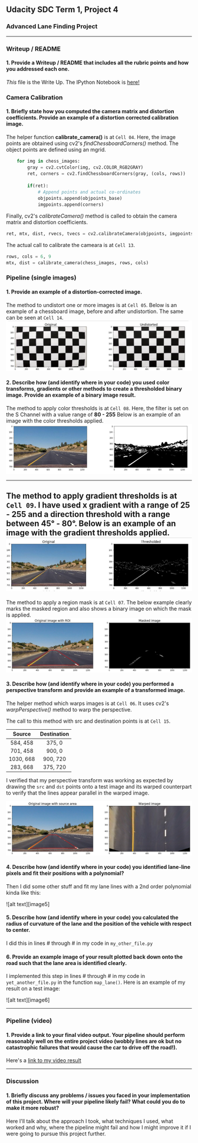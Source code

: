 ## Udacity SDC Term 1, Project 4




### Advanced Lane Finding Project ###
---

### Writeup / README

#### 1. Provide a Writeup / README that includes all the rubric points and how you addressed each one.

*This* file is the Write Up.
The IPython Notebook is [here!](./P4.ipynb)

### Camera Calibration

#### 1. Briefly state how you computed the camera matrix and distortion coefficients. Provide an example of a distortion corrected calibration image.

The helper function **calibrate_camera()** is at `Cell 04`.
Here, the image points are obtained using cv2's *findChessboardCorners()* method. The object points are defined using an mgrid.
```python
    for img in chess_images:
        gray = cv2.cvtColor(img, cv2.COLOR_RGB2GRAY)
        ret, corners = cv2.findChessboardCorners(gray, (cols, rows))
        
        if(ret):
            # Append points and actual co-ordinates
            objpoints.append(objpoints_base)
            imgpoints.append(corners)
```
Finally, cv2's *calibrateCamera()* method is called to obtain the camera matrix and distortion coefficients.
```python
ret, mtx, dist, rvecs, tvecs = cv2.calibrateCamera(objpoints, imgpoints, gray.shape[::-1], None, None)
```


The actual call to calibrate the cameara is at `Cell 13`.
```python
rows, cols = 6, 9
mtx, dist = calibrate_camera(chess_images, rows, cols)
```
### Pipeline (single images)

#### 1. Provide an example of a distortion-corrected image.

The method to undistort one or more images is at `Cell 05`.
Below is an example of a chessboard image, before and after undistortion. The same can be seen at `Cell 14`.
![Undistorted](markdown_images/01_undistorted_comparison.JPG)

#### 2. Describe how (and identify where in your code) you used color transforms, gradients or other methods to create a thresholded binary image.  Provide an example of a binary image result.

The method to apply color thresholds is at `Cell 08`.
Here, the filter is set on the S Channel with a value range of **80 - 255**
Below is an example of an image with the color thresholds applied.
![Color Comparison](markdown_images/02_color_comparison.JPG)

---

The method to apply gradient thresholds is at `Cell 09`.
I have used **x gradient** with a range of **25 - 255** and a **direction** threshold with a range between **45° - 80°**.
Below is an example of an image with the gradient thresholds applied.
![Gradient Comparison](markdown_images/03_gradient_comparison.JPG)
---

The method to apply a region mask is at `Cell 07`.
The below example clearly marks the masked region and also shows a binary image on which the mask is applied. 
![ROI](markdown_images/04_roi.png)

#### 3. Describe how (and identify where in your code) you performed a perspective transform and provide an example of a transformed image.

The helper method which warps images is at `Cell 06`.
It uses cv2's *warpPerspective()* method to warp the perspective.

The call to this method with src and destination points is at `Cell 15`.

| Source        | Destination   | 
|:-------------:|:-------------:| 
| 584, 458      | 375, 0       | 
| 701, 458    | 900, 0   |
| 1030, 668   | 900, 720     |
| 283, 668     | 375, 720      |

I verified that my perspective transform was working as expected by drawing the `src` and `dst` points onto a test image and its warped counterpart to verify that the lines appear parallel in the warped image.

![alt text](markdown_images/05_warped.png)

#### 4. Describe how (and identify where in your code) you identified lane-line pixels and fit their positions with a polynomial?

Then I did some other stuff and fit my lane lines with a 2nd order polynomial kinda like this:

![alt text][image5]

#### 5. Describe how (and identify where in your code) you calculated the radius of curvature of the lane and the position of the vehicle with respect to center.

I did this in lines # through # in my code in `my_other_file.py`

#### 6. Provide an example image of your result plotted back down onto the road such that the lane area is identified clearly.

I implemented this step in lines # through # in my code in `yet_another_file.py` in the function `map_lane()`.  Here is an example of my result on a test image:

![alt text][image6]

---

### Pipeline (video)

#### 1. Provide a link to your final video output.  Your pipeline should perform reasonably well on the entire project video (wobbly lines are ok but no catastrophic failures that would cause the car to drive off the road!).

Here's a [link to my video result](./project_video.mp4)

---

### Discussion

#### 1. Briefly discuss any problems / issues you faced in your implementation of this project.  Where will your pipeline likely fail?  What could you do to make it more robust?

Here I'll talk about the approach I took, what techniques I used, what worked and why, where the pipeline might fail and how I might improve it if I were going to pursue this project further.  
